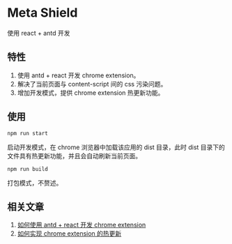 # Meta Shield
使用 react + antd 开发 

## 特性

1. 使用 antd + react 开发 chrome extension。
2. 解决了当前页面与 content-script 间的 css 污染问题。
3. 增加开发模式，提供 chrome extension 热更新功能。

## 使用

```
npm run start
```

启动开发模式，在 chrome 浏览器中加载该应用的 dist 目录，此时 dist 目录下的文件具有热更新功能，并且会自动刷新当前页面。

```
npm run build
```

打包模式，不赘述。

## 相关文章

1. [如何使用 antd + react 开发 chrome extension](https://zhuanlan.zhihu.com/p/393004855)
2. [如何实现 chrome extension 的热更新](https://zhuanlan.zhihu.com/p/399937088)